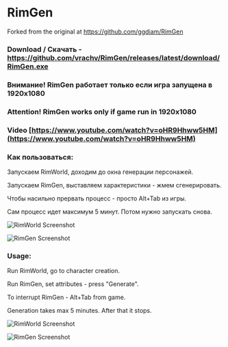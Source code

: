 # RimGen

Forked from the original at https://github.com/ggdiam/RimGen

### Download / Скачать - https://github.com/vrachv/RimGen/releases/latest/download/RimGen.exe

### Внимание! RimGen работает только если игра запущена в 1920x1080
### Attention! RimGen works only if game run in 1920x1080

### Video [https://www.youtube.com/watch?v=oHR9Hhww5HM](https://www.youtube.com/watch?v=oHR9Hhww5HM) 

### Как пользоваться:

Запускаем RimWorld, доходим до окна генерации персонажей.

Запускаем RimGen, выставляем характеристики - жмем сгенерировать.

Чтобы насильно прервать процесс - просто Alt+Tab из игры.

Сам процесс идет максимум 5 минут. Потом нужно запускать снова.

![RimWorld Screenshot](https://github.com/vrachv/RimGen/blob/master/rim_gen_Shooting-10__17.01.2017_13.51.07.png?raw=true)

![RimGen Screenshot](https://github.com/vrachv/RimGen/blob/master/RimGen_1.1.png?raw=true)


### Usage:

Run RimWorld, go to character creation.

Run RimGen, set attributes - press "Generate".

To interrupt RimGen - Alt+Tab from game.

Generation takes max 5 minutes. After that it stops.

![RimWorld Screenshot](https://github.com/vrachv/RimGen/blob/master/rim_gen_Shooting-10_Crafting-10__18.01.2017_14.54.39.png?raw=true)

![RimGen Screenshot](https://github.com/vrachv/RimGen/blob/master/RimGen_1.1.png?raw=true)
